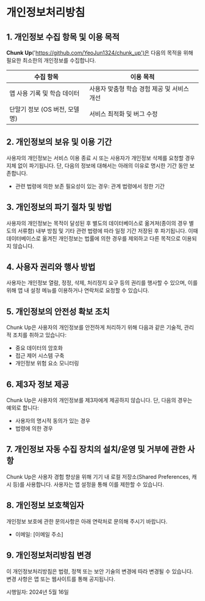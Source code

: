 # 개인정보처리방침

## 1. 개인정보 수집 항목 및 이용 목적

**Chunk Up**('https://github.com/YeoJun1324/chunk_up')은 다음의 목적을 위해 필요한 최소한의 개인정보를 수집합니다.

| 수집 항목 | 이용 목적 |
|----------|----------|
| 앱 사용 기록 및 학습 데이터 | 사용자 맞춤형 학습 경험 제공 및 서비스 개선 |
| 단말기 정보 (OS 버전, 모델명) | 서비스 최적화 및 버그 수정 |

## 2. 개인정보의 보유 및 이용 기간

사용자의 개인정보는 서비스 이용 종료 시 또는 사용자가 개인정보 삭제를 요청할 경우 지체 없이 파기됩니다. 단, 다음의 정보에 대해서는 아래의 이유로 명시한 기간 동안 보존합니다.

- 관련 법령에 의한 보존 필요성이 있는 경우: 관계 법령에서 정한 기간

## 3. 개인정보의 파기 절차 및 방법

사용자의 개인정보는 목적이 달성된 후 별도의 데이터베이스로 옮겨져(종이의 경우 별도의 서류함) 내부 방침 및 기타 관련 법령에 따라 일정 기간 저장된 후 파기됩니다. 이때 데이터베이스로 옮겨진 개인정보는 법률에 의한 경우를 제외하고 다른 목적으로 이용되지 않습니다.

## 4. 사용자 권리와 행사 방법

사용자는 개인정보 열람, 정정, 삭제, 처리정지 요구 등의 권리를 행사할 수 있으며, 이를 위해 앱 내 설정 메뉴를 이용하거나 연락처로 요청할 수 있습니다.

## 5. 개인정보의 안전성 확보 조치

Chunk Up은 사용자의 개인정보를 안전하게 처리하기 위해 다음과 같은 기술적, 관리적 조치를 취하고 있습니다:
- 중요 데이터의 암호화
- 접근 제어 시스템 구축
- 개인정보 위험 요소 모니터링

## 6. 제3자 정보 제공

Chunk Up은 사용자의 개인정보를 제3자에게 제공하지 않습니다. 단, 다음의 경우는 예외로 합니다:
- 사용자의 명시적 동의가 있는 경우
- 법령에 의한 경우

## 7. 개인정보 자동 수집 장치의 설치/운영 및 거부에 관한 사항

Chunk Up은 사용자 경험 향상을 위해 기기 내 로컬 저장소(Shared Preferences, 캐시 등)를 사용합니다. 사용자는 앱 설정을 통해 이를 제한할 수 있습니다.

## 8. 개인정보 보호책임자

개인정보 보호에 관한 문의사항은 아래 연락처로 문의해 주시기 바랍니다.
- 이메일: [이메일 주소]

## 9. 개인정보처리방침 변경

이 개인정보처리방침은 법령, 정책 또는 보안 기술의 변경에 따라 변경될 수 있습니다. 변경 사항은 앱 또는 웹사이트를 통해 공지됩니다.

시행일자: 2024년 5월 16일